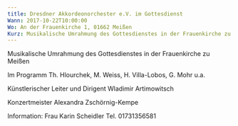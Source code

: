 ```yaml
---
title: Dresdner Akkordeonorchester e.V. im Gottesdienst
Wann: 2017-10-22T10:00:00
Wo: An der Frauenkirche 1, 01662 Meißen
Kurz: Musikalische Umrahmung des Gottesdienstes in der Frauenkirche zu Meißen  - Künstlerischer Leiter und Dirigent Wladimir Artimowitsch
---
```


Musikalische Umrahmung des Gottesdienstes in der Frauenkirche zu Meißen

Im Programm Th. Hlourchek, M. Weiss, H. Villa-Lobos, G. Mohr u.a.

Künstlerischer Leiter und Dirigent Wladimir Artimowitsch

Konzertmeister Alexandra Zschörnig-Kempe 


Information: 
Frau Karin Scheidler
Tel. 01731356581